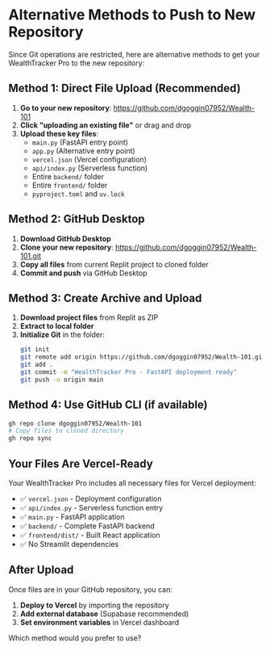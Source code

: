 # Alternative Methods to Push to New Repository

Since Git operations are restricted, here are alternative methods to get your WealthTracker Pro to the new repository:

## Method 1: Direct File Upload (Recommended)

1. **Go to your new repository**: https://github.com/dgoggin07952/Wealth-101
2. **Click "uploading an existing file"** or drag and drop
3. **Upload these key files**:
   - `main.py` (FastAPI entry point)
   - `app.py` (Alternative entry point)
   - `vercel.json` (Vercel configuration)
   - `api/index.py` (Serverless function)
   - Entire `backend/` folder
   - Entire `frontend/` folder
   - `pyproject.toml` and `uv.lock`

## Method 2: GitHub Desktop

1. **Download GitHub Desktop**
2. **Clone your new repository**: https://github.com/dgoggin07952/Wealth-101.git
3. **Copy all files** from current Replit project to cloned folder
4. **Commit and push** via GitHub Desktop

## Method 3: Create Archive and Upload

1. **Download project files** from Replit as ZIP
2. **Extract to local folder**
3. **Initialize Git** in the folder:
   ```bash
   git init
   git remote add origin https://github.com/dgoggin07952/Wealth-101.git
   git add .
   git commit -m "WealthTracker Pro - FastAPI deployment ready"
   git push -u origin main
   ```

## Method 4: Use GitHub CLI (if available)

```bash
gh repo clone dgoggin07952/Wealth-101
# Copy files to cloned directory
gh repo sync
```

## Your Files Are Vercel-Ready

Your WealthTracker Pro includes all necessary files for Vercel deployment:
- ✅ `vercel.json` - Deployment configuration
- ✅ `api/index.py` - Serverless function entry
- ✅ `main.py` - FastAPI application
- ✅ `backend/` - Complete FastAPI backend
- ✅ `frontend/dist/` - Built React application
- ✅ No Streamlit dependencies

## After Upload

Once files are in your GitHub repository, you can:
1. **Deploy to Vercel** by importing the repository
2. **Add external database** (Supabase recommended)
3. **Set environment variables** in Vercel dashboard

Which method would you prefer to use?